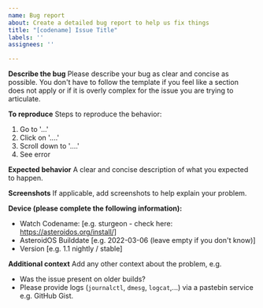 ```yaml
---
name: Bug report
about: Create a detailed bug report to help us fix things
title: "[codename] Issue Title"
labels: ''
assignees: ''

---
```


**Describe the bug**
Please describe your bug as clear and concise as possible.
You don't have to follow the template if you feel like a section does not apply
or if it is overly complex for the issue you are trying to articulate.

**To reproduce**
Steps to reproduce the behavior:
1. Go to '...'
2. Click on '....'
3. Scroll down to '....'
4. See error

**Expected behavior**
A clear and concise description of what you expected to happen.

**Screenshots**
If applicable, add screenshots to help explain your problem.

**Device (please complete the following information):**
 - Watch Codename: [e.g. sturgeon - check here: https://asteroidos.org/install/]
 - AsteroidOS Builddate [e.g. 2022-03-06 (leave empty if you don't know)]
 - Version [e.g. 1.1 nightly / stable]

**Additional context**
Add any other context about the problem, e.g.
- Was the issue present on older builds?
- Please provide logs (`journalctl`, `dmesg`, `logcat`,...) via a pastebin service e.g. GitHub Gist.
